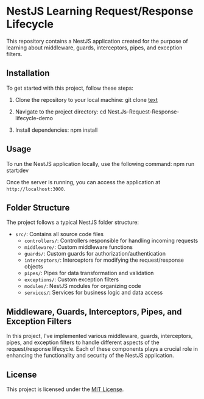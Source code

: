 # NestJS Learning Request/Response Lifecycle

This repository contains a NestJS application created for the purpose of learning about middleware, guards, interceptors, pipes, and exception filters.

## Installation

To get started with this project, follow these steps:

1. Clone the repository to your local machine:
   git clone [text](https://github.com/SAHNOUN-HOUSSEM/Nest.Js-Request-Response-lifecycle-demo.git)

2. Navigate to the project directory:
   cd Nest.Js-Request-Response-lifecycle-demo

3. Install dependencies:
   npm install

## Usage

To run the NestJS application locally, use the following command:
npm run start:dev

Once the server is running, you can access the application at `http://localhost:3000`.

## Folder Structure

The project follows a typical NestJS folder structure:

- `src/`: Contains all source code files
  - `controllers/`: Controllers responsible for handling incoming requests
  - `middleware/`: Custom middleware functions
  - `guards/`: Custom guards for authorization/authentication
  - `interceptors/`: Interceptors for modifying the request/response objects
  - `pipes/`: Pipes for data transformation and validation
  - `exceptions/`: Custom exception filters
  - `modules/`: NestJS modules for organizing code
  - `services/`: Services for business logic and data access

## Middleware, Guards, Interceptors, Pipes, and Exception Filters

In this project, I've implemented various middleware, guards, interceptors, pipes, and exception filters to handle different aspects of the request/response lifecycle. Each of these components plays a crucial role in enhancing the functionality and security of the NestJS application.

## License

This project is licensed under the [MIT License](LICENSE).
